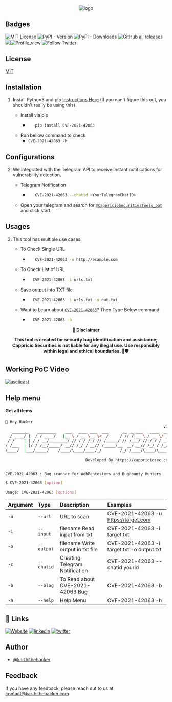 
<div align="center">
  <img src="https://blogs.cappriciosec.com/uploaders/CVE-2021-42063.png" alt="logo">
</div>


## Badges



[![MIT License](https://img.shields.io/badge/License-MIT-green.svg)](https://choosealicense.com/licenses/mit/)
![PyPI - Version](https://img.shields.io/pypi/v/CVE-2021-42063)
![PyPI - Downloads](https://img.shields.io/pypi/dm/CVE-2021-42063)
![GitHub all releases](https://img.shields.io/github/downloads/Cappricio-Securities/CVE-2021-42063/total)
<a href="https://github.com/Cappricio-Securities/CVE-2021-42063/releases/"><img src="https://img.shields.io/github/release/Cappricio-Securities/CVE-2021-42063"></a>![Profile_view](https://komarev.com/ghpvc/?username=Cappricio-Securities&label=Profile%20views&color=0e75b6&style=flat)
[![Follow Twitter](https://img.shields.io/twitter/follow/cappricio_sec?style=social)](https://twitter.com/cappricio_sec)
<p align="center">

<p align="center">







## License

[MIT](https://choosealicense.com/licenses/mit/)



## Installation 

1. Install Python3 and pip [Instructions Here](https://www.python.org/downloads/) (If you can't figure this out, you shouldn't really be using this)

   - Install via pip
     - ```bash
          pip install CVE-2021-42063 
        ```
   - Run bellow command to check
     - `CVE-2021-42063 -h`

## Configurations 
2. We integrated with the Telegram API to receive instant notifications for vulnerability detection.
   
   - Telegram Notification
     - ```bash
          CVE-2021-42063 --chatid <YourTelegramChatID>
        ```
   - Open your telegram and search for [`@CappricioSecuritiesTools_bot`](https://web.telegram.org/k/#@CappricioSecuritiesTools_bot) and click start

## Usages 
3. This tool has multiple use cases.
   
   - To Check Single URL
     - ```bash
          CVE-2021-42063 -u http://example.com 
        ```
   - To Check List of URL 
      - ```bash
          CVE-2021-42063 -i urls.txt 
        ```
   - Save output into TXT file
      - ```bash
          CVE-2021-42063 -i urls.txt -o out.txt
        ```
   - Want to Learn about [`CVE-2021-42063`](https://blogs.cappriciosec.com/cve/140/CVE-2021-42063%20-%20A%20Look%20at%20Microsoft%20Exchange%20Server%20Code%20Execution%20Vulnerability)? Then Type Below command
      - ```bash
          CVE-2021-42063 -b
        ```

<p align="center">
  <b>🚨 Disclaimer</b>
  
</p>
<p align="center">
<b>This tool is created for security bug identification and assistance; Cappricio Securities is not liable for any illegal use. 
  Use responsibly within legal and ethical boundaries. 🔐🛡️</b></p>


## Working PoC Video

[![asciicast](https://blogs.cappriciosec.com/uploaders/Screenshot%202024-04-28%20at%2011.27.06%20AM.png)](https://asciinema.org/a/eMWctzL8jk4ZDZCMGNHGO5X0Z)




## Help menu

#### Get all items

```bash
👋 Hey Hacker
                                                                     v1.0
   _______    ________    ___   ____ ___  ___      __ __ ___   ____  __________
  / ____/ |  / / ____/   |__ \ / __ \__ \<  /     / // /|__ \ / __ \/ ___/__  /
 / /    | | / / __/________/ // / / /_/ // /_____/ // /___/ // / / / __ \ /_ <
/ /___  | |/ / /__/_____/ __// /_/ / __// /_____/__  __/ __// /_/ / /_/ /__/ /
\____/  |___/_____/    /____/\____/____/_/        /_/ /____/\____/\____/____/
                                  
                                   Developed By https://cappriciosec.com


CVE-2021-42063 : Bug scanner for WebPentesters and Bugbounty Hunters 

$ CVE-2021-42063 [option]

Usage: CVE-2021-42063 [options]
```


| Argument | Type     | Description                | Examples |
| :-------- | :------- | :------------------------- | :------------------------- |
| `-u` | `--url` | URL to scan | CVE-2021-42063 -u https://target.com |
| `-i` | `--input` | filename Read input from txt  | CVE-2021-42063 -i target.txt | 
| `-o` | `--output` | filename Write output in txt file | CVE-2021-42063 -i target.txt -o output.txt |
| `-c` | `--chatid` | Creating Telegram Notification | CVE-2021-42063 --chatid yourid |
| `-b` | `--blog` | To Read about CVE-2021-42063 Bug | CVE-2021-42063 -b |
| `-h` | `--help` | Help Menu | CVE-2021-42063 -h |



## 🔗 Links
[![Website](https://img.shields.io/badge/my_portfolio-000?style=for-the-badge&logo=ko-fi&logoColor=white)](https://cappriciosec.com/)
[![linkedin](https://img.shields.io/badge/linkedin-0A66C2?style=for-the-badge&logo=linkedin&logoColor=white)](https://www.linkedin.com/in/karthikeyan--v/)
[![twitter](https://img.shields.io/badge/twitter-1DA1F2?style=for-the-badge&logo=twitter&logoColor=white)](https://twitter.com/karthithehacker)



## Author

- [@karthithehacker](https://github.com/karthi-the-hacker/)



## Feedback

If you have any feedback, please reach out to us at contact@karthithehacker.com
